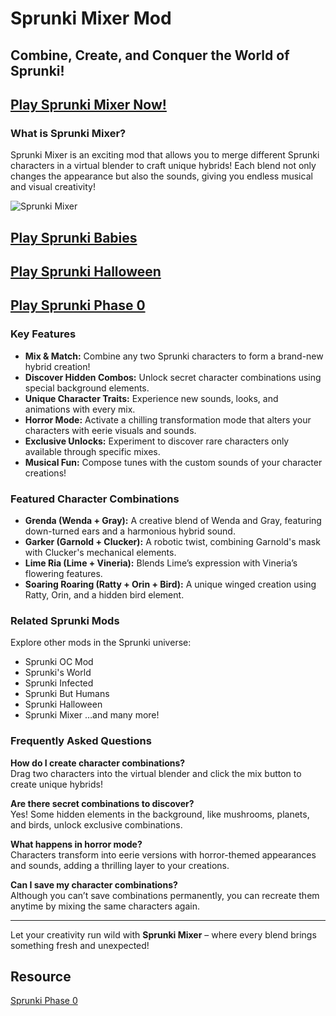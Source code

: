 # Sprunki Mixer Mod
## Combine, Create, and Conquer the World of Sprunki!

## [Play Sprunki Mixer Now!](https://sprunkiincredibox.app/sprunki-mixer)

### What is Sprunki Mixer?
Sprunki Mixer is an exciting mod that allows you to merge different Sprunki characters in a virtual blender to craft unique hybrids! Each blend not only changes the appearance but also the sounds, giving you endless musical and visual creativity!

![Sprunki Mixer](https://sprunkiincredibox.app/images/sprunki_mixer.jpg)

## [Play Sprunki Babies](https://github.com/Sprunki-Babies/)

## [Play Sprunki Halloween](https://github.com/Sprunki-Halloween-Mod)
## [Play Sprunki Phase 0](https://sprunkiincredibox.app/sprunki-phase-0)

### Key Features
- **Mix & Match:** Combine any two Sprunki characters to form a brand-new hybrid creation!
- **Discover Hidden Combos:** Unlock secret character combinations using special background elements.
- **Unique Character Traits:** Experience new sounds, looks, and animations with every mix.
- **Horror Mode:** Activate a chilling transformation mode that alters your characters with eerie visuals and sounds.
- **Exclusive Unlocks:** Experiment to discover rare characters only available through specific mixes.
- **Musical Fun:** Compose tunes with the custom sounds of your character creations!

### Featured Character Combinations
- **Grenda (Wenda + Gray):** A creative blend of Wenda and Gray, featuring down-turned ears and a harmonious hybrid sound.
- **Garker (Garnold + Clucker):** A robotic twist, combining Garnold's mask with Clucker's mechanical elements.
- **Lime Ria (Lime + Vineria):** Blends Lime’s expression with Vineria’s flowering features.
- **Soaring Roaring (Ratty + Orin + Bird):** A unique winged creation using Ratty, Orin, and a hidden bird element.

### Related Sprunki Mods
Explore other mods in the Sprunki universe:
- Sprunki OC Mod
- Sprunki's World
- Sprunki Infected
- Sprunki But Humans
- Sprunki Halloween
- Sprunki Mixer
…and many more!

### Frequently Asked Questions
**How do I create character combinations?**  
Drag two characters into the virtual blender and click the mix button to create unique hybrids!

**Are there secret combinations to discover?**  
Yes! Some hidden elements in the background, like mushrooms, planets, and birds, unlock exclusive combinations.

**What happens in horror mode?**  
Characters transform into eerie versions with horror-themed appearances and sounds, adding a thrilling layer to your creations.

**Can I save my character combinations?**  
Although you can’t save combinations permanently, you can recreate them anytime by mixing the same characters again.

---
Let your creativity run wild with **Sprunki Mixer** – where every blend brings something fresh and unexpected!

## Resource
[Sprunki Phase 0](https://github.com/Sprunki-Phase-0-Mod)
